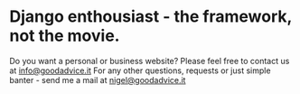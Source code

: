 # Django enthousiast - the framework, not the movie.

Do you want a personal or business website? Please feel free to contact us at [info@goodadvice.it](mailto:info@goodadvice.it?subject=%5BRequest%20for%20quotation%5D%3A%20Webapplication&body=I%20wish%20to%20enquire%20more%20information%20about%20building%20a%20web%20application%20for%20%5BX%5D.%0A%0AIt%20should%20do%20the%20following%20things%3A%0A%20%2A%20....%0A%0APlease%20contact%20me%2C%0A%5BFull%20Name%5D%0A%5BPhone%20Number%5D)
For any other questions, requests or just simple banter - send me a mail at [nigel@goodadvice.it](mailto:nigel@goodadvice.it)
